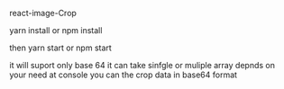 react-image-Crop


yarn install or npm install

then yarn start or npm start

it will suport only base 64 
it can take sinfgle or muliple array depnds on your need 
at console you can the crop data in base64 format
